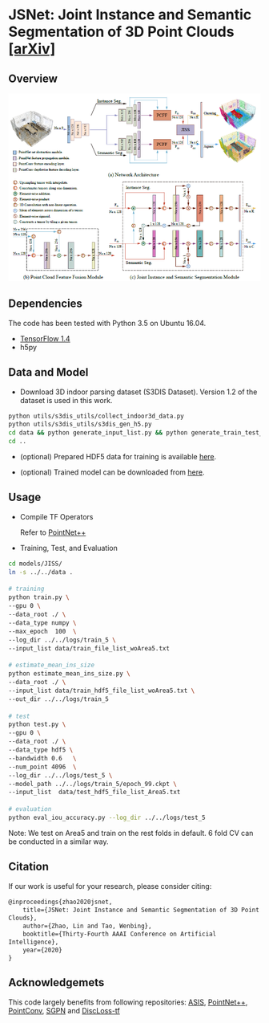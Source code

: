 # JSNet: Joint Instance and Semantic Segmentation of 3D Point Clouds [[arXiv]](https://arxiv.org/abs/1912.09654)

## Overview
![](misc/fig.png)

## Dependencies

The code has been tested with Python 3.5 on Ubuntu 16.04.
*  [TensorFlow 1.4](https://www.tensorflow.org/)
*  h5py



## Data and Model

* Download 3D indoor parsing dataset (S3DIS Dataset). Version 1.2 of the dataset is used in this work.

``` bash
python utils/s3dis_utils/collect_indoor3d_data.py
python utils/s3dis_utils/s3dis_gen_h5.py
cd data && python generate_input_list.py && python generate_train_test_list.py
cd ..
```

* (optional) Prepared HDF5 data for training is available [here](https://drive.google.com/open?id=1PjWweT61nmIX7zc2vJClhzHxyTHGvstQ).

* (optional) Trained model can be downloaded from [here](https://drive.google.com/open?id=1YioepsaYmpgqK3zqMtScoZEZBMjmSXMA).

## Usage

* Compile TF Operators

  Refer to [PointNet++](https://github.com/charlesq34/pointnet2)

* Training, Test, and Evaluation
``` bash
cd models/JISS/
ln -s ../../data .

# training
python train.py \
--gpu 0 \
--data_root ./ \
--data_type numpy \
--max_epoch  100  \
--log_dir ../../logs/train_5 \
--input_list data/train_file_list_woArea5.txt

# estimate_mean_ins_size 
python estimate_mean_ins_size.py \
--data_root ./ \
--input_list data/train_hdf5_file_list_woArea5.txt \
--out_dir ../../logs/train_5

# test
python test.py \
--gpu 0 \
--data_root ./ \
--data_type hdf5 \
--bandwidth 0.6   \
--num_point 4096  \
--log_dir ../../logs/test_5 \
--model_path ../../logs/train_5/epoch_99.ckpt \
--input_list  data/test_hdf5_file_list_Area5.txt

# evaluation
python eval_iou_accuracy.py --log_dir ../../logs/test_5
```

Note: We test on Area5 and train on the rest folds in default. 6 fold CV can be conducted in a similar way.

## Citation
If our work is useful for your research, please consider citing:

	@inproceedings{zhao2020jsnet,
		title={JSNet: Joint Instance and Semantic Segmentation of 3D Point Clouds},
		author={Zhao, Lin and Tao, Wenbing},
		booktitle={Thirty-Fourth AAAI Conference on Artificial Intelligence},
		year={2020}
	}


## Acknowledgemets
This code largely benefits from following repositories:
[ASIS](https://github.com/WXinlong/ASIS),
[PointNet++](https://github.com/charlesq34/pointnet2),
[PointConv](https://github.com/DylanWusee/pointconv),
[SGPN](https://github.com/laughtervv/SGPN) and
[DiscLoss-tf](https://github.com/hq-jiang/instance-segmentation-with-discriminative-loss-tensorflow)
